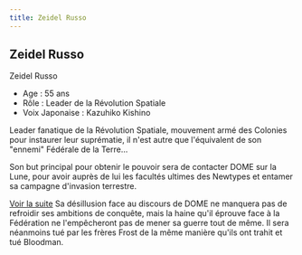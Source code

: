 ```yaml
---
title: Zeidel Russo
---
```


Zeidel Russo
------------

Zeidel Russo


- Age : 55 ans  
- Rôle : Leader de la Révolution Spatiale  
- Voix Japonaise : Kazuhiko Kishino


Leader fanatique de la Révolution Spatiale, mouvement armé des Colonies pour instaurer leur suprématie, il n'est autre que l'équivalent de son "ennemi" Fédérale de la Terre...


Son but principal pour obtenir le pouvoir sera de contacter DOME sur la Lune, pour avoir auprès de lui les facultés ultimes des Newtypes et entamer sa campagne d'invasion terrestre.


[Voir la suite](javascript:spoiler();)
Sa désillusion face au discours de DOME ne manquera pas de refroidir ses ambitions de conquête, mais la haine qu'il éprouve face à la Fédération ne l'empêcheront pas de mener sa guerre tout de même. Il sera néanmoins tué par les frères Frost de la même manière qu'ils ont trahit et tué Bloodman.



